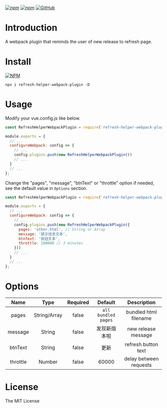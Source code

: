 [![npm](https://img.shields.io/npm/v/refresh-helper-webpack-plugin.svg)](https://www.npmjs.com/package/refresh-helper-webpack-plugin) [![npm](https://img.shields.io/npm/dt/refresh-helper-webpack-plugin.svg)](https://www.npmjs.com/package/refresh-helper-webpack-plugin) [![GitHub](https://img.shields.io/github/license/mashape/apistatus.svg)](https://github.com/mingmingwon/refresh-helper-webpack-plugin/blob/master/LICENSE) 

# Introduction

A webpack plugin that reminds the user of new release to refresh page.

# Install

[![NPM](https://nodei.co/npm/refresh-helper-webpack-plugin.png)](https://nodei.co/npm/refresh-helper-webpack-plugin/)
```
npx i refresh-helper-webpack-plugin -D
```

# Usage

Modify your vue.config.js like below.

```js
const RefreshHelperWebpackPlugin = require('refresh-helper-webpack-plugin')

module.exports = {
  // ...
  configureWebpack: config => {
    // ...
    config.plugins.push(new RefreshHelperWebpackPlugin())
    // ...
  }
  // ...
};
```

Change the "pages", "message", "btnText" or "throttle" option if needed, see the default value in `Options` section.

```js
const RefreshHelperWebpackPlugin = require('refresh-helper-webpack-plugin')

module.exports = {
  // ...
  configureWebpack: config => {
    // ...
    config.plugins.push(new RefreshHelperWebpackPlugin({
      pages: 'other.html', // String or Array
      message: '提示信息文本',
      btnText: '按钮文本',
      throttle: 180000 // 3 minutes
    }))
    // ...
  }
  // ...
};
```

# Options

|Name|Type|Required|Default|Description|
|:--:|:--:|:-----:|:-----:|:----------:|
|pages|String/Array|false|`all bundled pages`|bundled html filename|
|message|String|false|发现新版本啦|new release message|
|btnText|String|false|更新|refresh button text|
|throttle|Number|false|60000|delay between requests|


# License

The MIT License